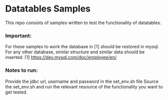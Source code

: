 # Datatables Samples
This repo consists of samples written to test the functionality of datatables.

### Important:
For these samples to work the database in [1] should be restored in mysql.
For any other database, similar structure and similar data should be inserted.
[1] https://dev.mysql.com/doc/employee/en/

### Notes to run:
Provide the jdbc url, username and password in the set_env.sh file
Source the set_env.sh and run the relevant resource of the functionality you want to get tested.
